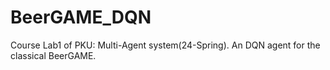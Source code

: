 # BeerGAME_DQN
Course Lab1 of PKU: Multi-Agent system(24-Spring). An DQN agent for the classical BeerGAME. 
